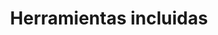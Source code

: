 ---
title: "Herramientas incluidas"
description: "Fragmentos que se incluirán en la principal kubectl-installs-*.md paginas."
headless: true
toc_hide: true
---